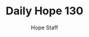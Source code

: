 ---
image: /assets/img/daily-hope-default-artwork.png
title: Daily Hope 130
number: 130
categories:
  - Daily Hope
author: Hope Staff
notes: Daily Hope 130
embed: >-
  EMBED_GOES_HERE
---